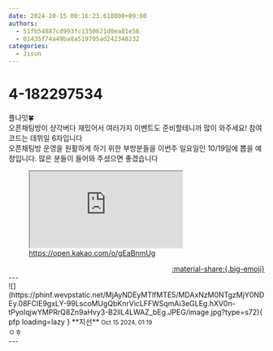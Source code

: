 ```yaml
---
date: 2024-10-15 00:16:23.618000+09:00
authors:
  - 51fb54887cd993fc1350621d0ea81e56
  - 01435f74a49ba8a519705ad242348232
categories:
  - Jisun
---
```


# 4-182297534

<div class="post-container" markdown="1">
<div class="content-container md-sidebar__scrollwrap" markdown="1">

플나잇🍀<br>오픈채팅방이 샹각버다 재밌어서 여러가지 이벤트도 준비할테니까 많이 와주세요! 참여코드는 데뷔일 6자입니다<br>오픈채팅방 운영을 원활하게 하기 위한 부방분들을 이번주 일요일인 10/19일에 뽑을 예정입니다. 많은 분들이 들어와 주셨으면 좋겠습니다
<figure class="snippet" markdown="1">
<iframe src="https://open.kakao.com/o/gEaBnmUg" title="What is this"></iframe>
<figcaption><a href="https://open.kakao.com/o/gEaBnmUg">https://open.kakao.com/o/gEaBnmUg</a></figcaption>
</figure>



</div>
</div>

<div style="text-align: right;" markdown="1">
<a href="https://weverse.io/fromis9/fanpost/4-182297534" style="text-align: right;">:material-share:{.big-emoji}</a>
</div>
---

<div class="comments-container md-sidebar__scrollwrap" markdown="1">
<div class="comment" markdown="1">
<div class='id-container' markdown="1">
![](https://phinf.wevpstatic.net/MjAyNDEyMTlfMTE5/MDAxNzM0NTgzMjY0NDEy.08FClE9gxLY-99LscoMUgQbKnrVicLFFWSqmAi3eGLEg.hXV0n-tPyoIqjwYMPRrQ8Zn9aHvy3-B2llL4LWAZ_bEg.JPEG/image.jpg?type=s72){ pfp loading=lazy }
**<span class="artist">지선</span>** <small>Oct 15 2024, 01:19</small><br>
</div>
<div class='comment-body' markdown="1">
ㅇㅎ
</div>
</div>
</div>
---
